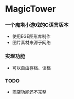 # MagicTower
### 一个魔塔小游戏的C语言版本
* 使用EGE图形库制作
* 图片素材来源于网络

### 实现功能

* 可以自由存档、读档

### TODO

* 商店功能还不完整

### 